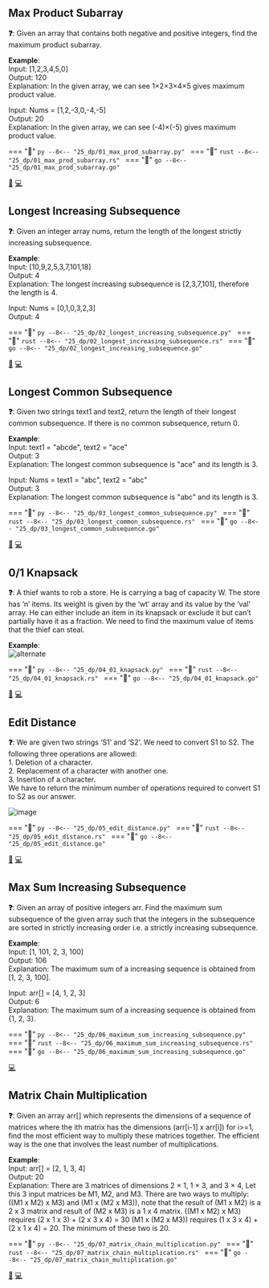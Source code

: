 ## Max Product Subarray

**❓**: Given an array that contains both negative and positive integers, find the maximum product subarray.

**Example**:  
Input: [1,2,3,4,5,0]  
Output: 120  
Explanation: In the given array, we can see 1×2×3×4×5 gives maximum product value.  

Input: Nums = [1,2,-3,0,-4,-5]  
Output: 20  
Explanation: In the given array, we can see (-4)×(-5) gives maximum product value.  

=== "🐍"
    ```py
    --8<-- "25_dp/01_max_prod_subarray.py"
    ```
=== "🦀"
    ```rust
    --8<-- "25_dp/01_max_prod_subarray.rs"
    ```
=== "🐋"
    ```go
    --8<-- "25_dp/01_max_prod_subarray.go"
    ```
    
[📘](https://takeuforward.org/data-structure/maximum-product-subarray-in-an-array/) [💻](https://leetcode.com/problems/maximum-product-subarray/)<br>

## Longest Increasing Subsequence

**❓**: Given an integer array nums, return the length of the longest strictly increasing subsequence.

**Example**:  
Input: [10,9,2,5,3,7,101,18]  
Output: 4   
Explanation: The longest increasing subsequence is [2,3,7,101], therefore the length is 4.  

Input: Nums = [0,1,0,3,2,3]   
Output: 4  

=== "🐍"
    ```py
    --8<-- "25_dp/02_longest_increasing_subsequence.py"
    ```
=== "🦀"
    ```rust
    --8<-- "25_dp/02_longest_increasing_subsequence.rs"
    ```
=== "🐋"
    ```go
    --8<-- "25_dp/02_longest_increasing_subsequence.go"
    ```
    
[📘](https://takeuforward.org/data-structure/longest-increasing-subsequence-dp-41/) [💻](https://leetcode.com/problems/longest-increasing-subsequence/)<br>

## Longest Common Subsequence

**❓**: Given two strings text1 and text2, return the length of their longest common subsequence. If there is no common subsequence, return 0.

**Example**:  
Input: text1 = "abcde", text2 = "ace"  
Output: 3     
Explanation: The longest common subsequence is "ace" and its length is 3.   

Input: Nums = text1 = "abc", text2 = "abc"    
Output: 3  
Explanation: The longest common subsequence is "abc" and its length is 3.  

=== "🐍"
    ```py
    --8<-- "25_dp/03_longest_common_subsequence.py"
    ```
=== "🦀"
    ```rust
    --8<-- "25_dp/03_longest_common_subsequence.rs"
    ```
=== "🐋"
    ```go
    --8<-- "25_dp/03_longest_common_subsequence.go"
    ```
    
[📘](https://takeuforward.org/data-structure/longest-common-subsequence-dp-25/) [💻](https://leetcode.com/problems/longest-common-subsequence/)<br>

## 0/1 Knapsack

**❓**: A thief wants to rob a store. He is carrying a bag of capacity W. The store has ‘n’ items. Its weight is given by the ‘wt’ array and its value by the ‘val’ array. He can either include an item in its knapsack or exclude it but can’t partially have it as a fraction. We need to find the maximum value of items that the thief can steal.  

**Example**:  
![alternate](https://lh3.googleusercontent.com/bgxCoEMMmxwuN3HgXNgYZ_o_Gxb8QSyBXXTxwSpsP7757ECoAplkpCtBdoS5LFM-3C-YhAbIhIbB9XGKxTZBGm6GB7HstnwmKf3hix_8V3zfuHLrK70bOjr01PezXrYOymoEiCaZ) 

=== "🐍"
    ```py
    --8<-- "25_dp/04_01_knapsack.py"
    ```
=== "🦀"
    ```rust
    --8<-- "25_dp/04_01_knapsack.rs"
    ```
=== "🐋"
    ```go
    --8<-- "25_dp/04_01_knapsack.go"
    ```
    
[📘](https://takeuforward.org/data-structure/0-1-knapsack-dp-19/) [💻](https://www.naukri.com/code360/problems/1072980)<br>

## Edit Distance

**❓**: We are given two strings ‘S1’ and ‘S2’. We need to convert S1 to S2. The following three operations are allowed:  
    1. Deletion of a character.  
    2. Replacement of a character with another one.  
    3. Insertion of a character.  
We have to return the minimum number of operations required to convert S1 to S2 as our answer.

![image](https://lh6.googleusercontent.com/Dxn0cvswqpu9nszd6gMXThvxbSwlyz_lLBUwzYmyNhvV9LcGNYWUjC9D8T9iP0pUlaf1WRtpYz061ttrSe8cvo-DvUeknkKX8MuDrBy4_JhsSqj4TVKoEoePOauIEpvN-UaeSZ5N)  

=== "🐍"
    ```py
    --8<-- "25_dp/05_edit_distance.py"
    ```
=== "🦀"
    ```rust
    --8<-- "25_dp/05_edit_distance.rs"
    ```
=== "🐋"
    ```go
    --8<-- "25_dp/05_edit_distance.go"
    ```
    
[📘](https://takeuforward.org/data-structure/edit-distance-dp-33/) [💻](https://leetcode.com/problems/edit-distance/)<br>

## Max Sum Increasing Subsequence

**❓**: Given an array of positive integers arr. Find the maximum sum subsequence of the given array such that the integers in the subsequence are sorted in strictly increasing order i.e. a strictly increasing subsequence. 

**Example**:  
Input: [1, 101, 2, 3, 100]    
Output: 106    
Explanation: The maximum sum of a increasing sequence is obtained from [1, 2, 3, 100].     

Input: arr[] = [4, 1, 2, 3]  
Output: 6  
Explanation: The maximum sum of a increasing sequence is obtained from {1, 2, 3}.  

=== "🐍"
    ```py
    --8<-- "25_dp/06_maximum_sum_increasing_subsequence.py"
    ```
=== "🦀"
    ```rust
    --8<-- "25_dp/06_maximum_sum_increasing_subsequence.rs"
    ```
=== "🐋"
    ```go
    --8<-- "25_dp/06_maximum_sum_increasing_subsequence.go"
    ```
    
[💻](https://www.geeksforgeeks.org/problems/maximum-sum-increasing-subsequence4749/1)<br>

## Matrix Chain Multiplication

**❓**: Given an array arr[] which represents the dimensions of a sequence of matrices where the ith matrix has the dimensions (arr[i-1] x arr[i]) for i>=1, find the most efficient way to multiply these matrices together. The efficient way is the one that involves the least number of multiplications.  

**Example**:  
Input: arr[] = [2, 1, 3, 4]  
Output: 20  
Explanation: There are 3 matrices of dimensions 2 × 1, 1 × 3, and 3 × 4, Let this 3 input matrices be M1, M2, and M3. There are two ways to multiply: ((M1 x M2) x M3) and (M1 x (M2 x M3)), note that the result of (M1 x M2) is a 2 x 3 matrix and result of (M2 x M3) is a 1 x 4 matrix. 
((M1 x M2) x M3)  requires (2 x 1 x 3) + (2 x 3 x 4) = 30 
(M1 x (M2 x M3))  requires (1 x 3 x 4) + (2 x 1 x 4) = 20. 
The minimum of these two is 20.   

=== "🐍"
    ```py
    --8<-- "25_dp/07_matrix_chain_multiplication.py"
    ```
=== "🦀"
    ```rust
    --8<-- "25_dp/07_matrix_chain_multiplication.rs"
    ```
=== "🐋"
    ```go
    --8<-- "25_dp/07_matrix_chain_multiplication.go"
    ```
    
[📘](https://takeuforward.org/dynamic-programming/matrix-chain-multiplication-dp-48/) [💻](https://www.geeksforgeeks.org/problems/matrix-chain-multiplication0303/1)<br>
